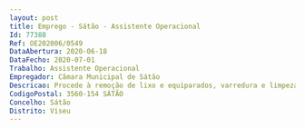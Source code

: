 ```yaml
--- 
layout: post
title: Emprego - Sátão - Assistente Operacional
Id: 77388
Ref: OE202006/0549
DataAbertura: 2020-06-18
DataFecho: 2020-07-01
Trabalho: Assistente Operacional
Empregador: Câmara Municipal de Sátão
Descricao: Procede à remoção de lixo e equiparados, varredura e limpeza de ruas, limpeza de sarjetas, lavagem de vias públicas, limpeza de chafariz, remoção de lixeiras e extirpação de ervas. Executa outras tarefas simples de natureza manual que exijam esforço físico e conhecimentos práticos.
CodigoPostal: 3560-154 SÁTÃO
Concelho: Sátão
Distrito: Viseu
--- 
```

